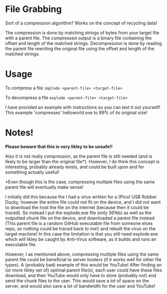 # File Grabbing
Sort of a compression algorithm? Works on the concept of recycling data!

The compression is done by matching strings of bytes from your target file with a parent file. The compressed output is a binary file containing the offset and length of the matched strings. Decompression is done by reading the parent file rewriting the original file using the offset and length of the matched strings.

# Usage #
To compress a file `implode <parent-file> <target-file>`

To decompress a file `explode <parent-file> <target-file>`

I have provided an example with instructions so you can test it out yourself! This example 'compresses' helloworld.exe to 89% of its original size!

# Notes! #
**Please beware that this is very likley to be unsafe!!**

Also it is not really compression, as the parent file is still needed (and is likely to be larger than the original file*). However, I do think this concept is interesting, probably already exists, and could be built upon and for something actually useful!

*Even though this is the case, compressing multiple files using the same parent file will eventually make sense!

I initially did this because the I had a virus written for a (Pico) USB Rubber Ducky, however the entire file could not fit on the device, and I did not want to download the host the file on the internet (because then it could be traced). So instead I put the explode.exe file (only 361kb) as well as the outputted chunk file on the device, and downloaded a parent file instead. (This parent file is a random GitHub executable file from someone elses repo, so nothing could be traced back to me!) and rebuilt the virus on the target machine! In this case the limitation is that you still need explode.exe which will likley be caught by Anti-Virus software, as it builds and runs an executable file.

However, I as mentioned above, compressing multiple files using the same parent file could be beneficial to server hosters (if it works well for other file types). A (probably bad) example of this would be YouTube! After finding an (or more likley set of) optimal parent file(s), each user could have these files download, and then YouTube would only have to store (probably not) and send the chunk files to the user. This would save a lot of space on the server, and would also save a lot of bandwidth for the user and YouTube!
